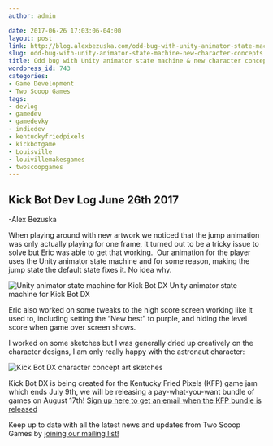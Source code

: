 ```yaml
---
author: admin

date: 2017-06-26 17:03:06-04:00
layout: post
link: http://blog.alexbezuska.com/odd-bug-with-unity-animator-state-machine-new-character-concepts/
slug: odd-bug-with-unity-animator-state-machine-new-character-concepts
title: Odd bug with Unity animator state machine & new character concepts
wordpress_id: 743
categories:
- Game Development
- Two Scoop Games
tags:
- devlog
- gamedev
- gamedevky
- indiedev
- kentuckyfriedpixels
- kickbotgame
- Louisville
- louivillemakesgames
- twoscoopgames
---
```


## Kick Bot Dev Log June 26th 2017
-Alex Bezuska

When playing around with new artwork we noticed that the jump animation was only actually playing for one frame, it turned out to be a tricky issue to solve but Eric was able to get that working.  Our animation for the player uses the Unity animator state machine and for some reason, making the jump state the default state fixes it. No idea why.

![Unity animator state machine for Kick Bot DX](/images/2017/07/kick-bot-devlog-player-animator.png)
Unity animator state machine for Kick Bot DX

Eric also worked on some tweaks to the high score screen working like it used to, including setting the “New best” to purple, and hiding the level score when game over screen shows.

I worked on some sketches but I was generally dried up creatively on the character designs, I am only really happy with the astronaut character:

![Kick Bot DX character concept art sketches](/images/2017/07/kick-bot-sketches-2017-06-26.png)

Kick Bot DX is being created for the Kentucky Fried Pixels (KFP) game jam which ends July 9th, we will be releasing a pay-what-you-want bundle of games on August 17th!
[Sign up here to get an email when the KFP bundle is released](http://bit.ly/kfpmail)


Keep up to date with all the latest news and updates from Two Scoop Games by [joining our mailing list!](http://eepurl.com/1j1_b)
